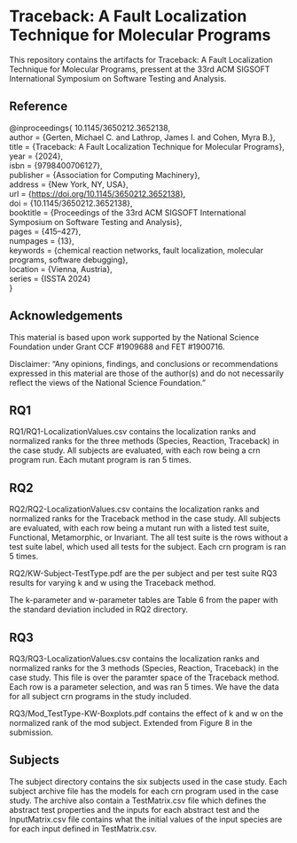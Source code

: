 
# Traceback: A Fault Localization Technique for Molecular Programs

This repository contains the artifacts for Traceback: A Fault Localization Technique for Molecular Programs, pressent at the 33rd ACM SIGSOFT International Symposium on Software Testing and Analysis.

## Reference

@inproceedings{  10.1145/3650212.3652138,   
author = {Gerten, Michael C. and Lathrop, James I. and Cohen, Myra B.},  
title = {Traceback: A Fault Localization Technique for Molecular Programs},  
year = {2024},  
isbn = {9798400706127},  
publisher = {Association for Computing Machinery},  
address = {New York, NY, USA},  
url = {https://doi.org/10.1145/3650212.3652138},  
doi = {10.1145/3650212.3652138},  
booktitle = {Proceedings of the 33rd ACM SIGSOFT International Symposium on Software Testing and Analysis},  
pages = {415–427},  
numpages = {13},  
keywords = {chemical reaction networks, fault localization, molecular programs, software debugging},  
location = {Vienna, Austria},  
series = {ISSTA 2024}  
}

## Acknowledgements

This material is based upon work supported by the National Science Foundation under Grant  CCF #1909688 and FET #1900716.

Disclaimer: “Any opinions, findings, and conclusions or recommendations expressed in this material are those of the author(s) and do not necessarily reflect the views of the National Science Foundation.”

## RQ1

RQ1/RQ1-LocalizationValues.csv contains the localization ranks and normalized ranks for the three methods (Species, Reaction, Traceback) in the case study. All subjects are evaluated, with each row being a crn program run. Each mutant program is ran 5 times.

## RQ2

RQ2/RQ2-LocalizationValues.csv contains the localization ranks and normalized ranks for the Traceback method in the case study. All subjects are evaluated, with each row being a mutant run with a listed test suite, Functional, Metamorphic, or Invariant.  The all test suite is the rows without a test suite label, which used all tests for the subject. Each crn program is ran 5 times.

RQ2/KW-Subject-TestType.pdf are the per subject and per test suite RQ3 results for varying k and w using the Traceback method.

The k-parameter and w-parameter tables are Table 6 from the paper with the standard deviation included in RQ2 directory.

## RQ3

RQ3/RQ3-LocalizationValues.csv contains the localization ranks and normalized ranks for the 3 methods (Species, Reaction, Traceback) in the case study. This file is over the paramter space of the Traceback method. Each row is a parameter selection, and was ran 5 times. We have the data for all subject crn programs in the study included.

RQ3/Mod_TestType-KW-Boxplots.pdf contains the effect of k and w on the normalized rank of the mod subject. Extended from Figure 8 in the submission.

## Subjects

The subject directory contains the six subjects used in the case study.
Each subject archive file has the models for each crn program used in the case study.
The archive also contain a TestMatrix.csv file which defines the abstract test properties and the inputs for each abstract test
and the InputMatrix.csv file contains what the initial values of the input species are for each input defined in TestMatrix.csv.
